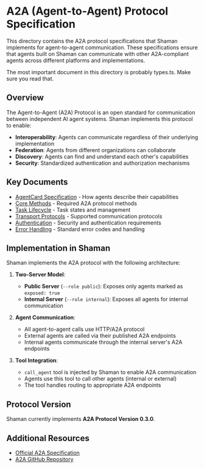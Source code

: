 # A2A (Agent-to-Agent) Protocol Specification

This directory contains the A2A protocol specifications that Shaman implements for agent-to-agent communication. These specifications ensure that agents built on Shaman can communicate with other A2A-compliant agents across different platforms and implementations.

The most important document in this directory is probably types.ts. Make sure you read that.

## Overview

The Agent-to-Agent (A2A) Protocol is an open standard for communication between independent AI agent systems. Shaman implements this protocol to enable:

- **Interoperability**: Agents can communicate regardless of their underlying implementation
- **Federation**: Agents from different organizations can collaborate
- **Discovery**: Agents can find and understand each other's capabilities
- **Security**: Standardized authentication and authorization mechanisms

## Key Documents

- [AgentCard Specification](./agent-card.md) - How agents describe their capabilities
- [Core Methods](./core-methods.md) - Required A2A protocol methods
- [Task Lifecycle](./task-lifecycle.md) - Task states and management
- [Transport Protocols](./transport-protocols.md) - Supported communication protocols
- [Authentication](./authentication.md) - Security and authentication requirements
- [Error Handling](./error-handling.md) - Standard error codes and handling

## Implementation in Shaman

Shaman implements the A2A protocol with the following architecture:

1. **Two-Server Model**:
   - **Public Server** (`--role public`): Exposes only agents marked as `exposed: true`
   - **Internal Server** (`--role internal`): Exposes all agents for internal communication

2. **Agent Communication**:
   - All agent-to-agent calls use HTTP/A2A protocol
   - External agents are called via their published A2A endpoints
   - Internal agents communicate through the internal server's A2A endpoints

3. **Tool Integration**:
   - `call_agent` tool is injected by Shaman to enable A2A communication
   - Agents use this tool to call other agents (internal or external)
   - The tool handles routing to appropriate A2A endpoints

## Protocol Version

Shaman currently implements **A2A Protocol Version 0.3.0**.

## Additional Resources

- [Official A2A Specification](https://a2a-project.github.io/A2A/)
- [A2A GitHub Repository](https://github.com/a2a-project/A2A)

